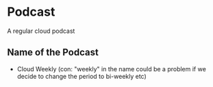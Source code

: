 # Podcast
A regular cloud podcast

## Name of the Podcast
- Cloud Weekly (con: "weekly" in the name could be a problem if we decide to change the period to bi-weekly etc)

